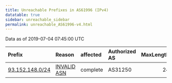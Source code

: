 ```yaml
---
title: Unreachable Prefixes in AS61996 (IPv4)
datatable: true
sidebar: unreachable_sidebar
permalink: unreachable_AS61996-v4.html
---
```


Data as of 2019-07-04 07:45:00 UTC


<div class="datatable-begin"></div>

| Prefix                                                   | Reason                                                                                                 | affected   | Authorized AS   |   MaxLength | Anchor                                         |   unreachable /24s |
|:---------------------------------------------------------|:-------------------------------------------------------------------------------------------------------|:-----------|:----------------|------------:|:-----------------------------------------------|-------------------:|
| [93.152.148.0/24](https://stat.ripe.net/93.152.148.0/24) | [INVALID ASN](https://rpki-validator.ripe.net/announcement-preview?asn=AS61996&prefix=93.152.148.0/24) | complete   | AS31250         |          24 | [RIPE](unreachable_RIPE_NCC_RPKI_Root-v4.html) |                  1 |

<div class="datatable-end"></div>